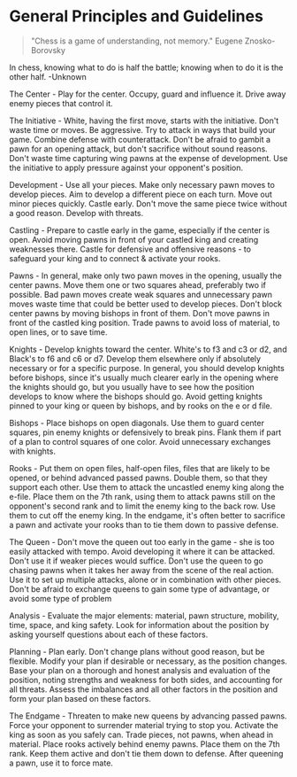 # General Principles and Guidelines

> "Chess is a game of understanding, not memory."
> Eugene Znosko-Borovsky

In chess, knowing what to do is half the battle; knowing when to do it is the other half. -Unknown

The Center - Play for the center. Occupy, guard and influence it. Drive away enemy pieces that control it.

The Initiative - White, having the first move, starts with the initiative. Don't waste time or moves. Be aggressive. Try to attack in ways that build your game. Combine defense with counterattack. Don't be afraid to gambit a pawn for an opening attack, but don't sacrifice without sound reasons. Don't waste time capturing wing pawns at the expense of development. Use the initiative to apply pressure against your opponent's position.

Development - Use all your pieces. Make only necessary pawn moves to develop pieces. Aim to develop a different piece on each turn. Move out minor pieces quickly. Castle early. Don't move the same piece twice without a good reason. Develop with threats.

Castling - Prepare to castle early in the game, especially if the center is open. Avoid moving pawns in front of your castled king and creating weaknesses there. Castle for defensive and offensive reasons - to safeguard your king and to connect & activate your rooks.

Pawns - In general, make only two pawn moves in the opening, usually the center pawns. Move them one or two squares ahead, preferably two if possible. Bad pawn moves create weak squares and unnecessary pawn moves waste time that could be better used to develop pieces. Don't block center pawns by moving bishops in front of them. Don't move pawns in front of the castled king position. Trade pawns to avoid loss of material, to open lines, or to save time.

Knights - Develop knights toward the center. White's to f3 and c3 or d2, and Black's to f6 and c6 or d7. Develop them elsewhere only if absolutely necessary or for a specific purpose. In general, you should develop knights before bishops, since it's usually much clearer early in the opening where the knights should go, but you usually have to see how the position develops to know where the bishops should go. Avoid getting knights pinned to your king or queen by bishops, and by rooks on the e or d file.

Bishops - Place bishops on open diagonals. Use them to guard center squares, pin enemy knights or defensively to break pins. Flank them if part of a plan to control squares of one color. Avoid unnecessary exchanges with knights. 

Rooks - Put them on open files, half-open files, files that are likely to be opened, or behind advanced passed pawns. Double them, so that they support each other. Use them to attack the uncastled enemy king along the e-file. Place them on the 7th rank, using them to attack pawns still on the opponent's second rank and to limit the enemy king to the back row. Use them to cut off the enemy king. In the endgame, it's often better to sacrifice a pawn and activate your rooks than to tie them down to passive defense.

The Queen - Don't move the queen out too early in the game - she is too easily attacked with tempo. Avoid developing it where it can be attacked. Don't use it if weaker pieces would suffice. Don't use the queen to go chasing pawns when it takes her away from the scene of the real action. Use it to set up multiple attacks, alone or in combination with other pieces. Don't be afraid to exchange queens to gain some type of advantage, or avoid some type of problem

Analysis - Evaluate the major elements: material, pawn structure, mobility, time, space, and king safety. Look for information about the position by asking yourself questions about each of these factors.

Planning - Plan early. Don't change plans without good reason, but be flexible. Modify your plan if desirable or necessary, as the position changes. Base your plan on a thorough and honest analysis and evaluation of the position, noting strengths and weakness for both sides, and accounting for all threats. Assess the imbalances and all other factors in the position and form your plan based on these factors.

The Endgame - Threaten to make new queens by advancing passed pawns. Force your opponent to surrender material trying to stop you. Activate the king as soon as you safely can. Trade pieces, not pawns, when ahead in material. Place rooks actively behind enemy pawns. Place them on the 7th rank. Keep them active and don't tie them down to defense. After queening a pawn, use it to force mate.